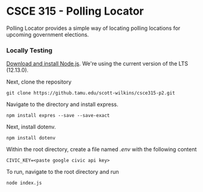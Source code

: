 # CSCE 315 - Polling Locator
Polling Locator provides a simple way of locating polling locations for upcoming government elections.

### Locally Testing
[Download and install Node.js](https://nodejs.org/en/). We're using the current version of the LTS (12.13.0).

Next, clone the repository

	git clone https://github.tamu.edu/scott-wilkins/csce315-p2.git

Navigate to the directory and install express.

	npm install expres --save --save-exact

Next, install dotenv.

	npm install dotenv

Within the root directory, create a file named *.env* with the following content

	CIVIC_KEY=<paste google civic api key>

To run, navigate to the root directory and run

	node index.js
